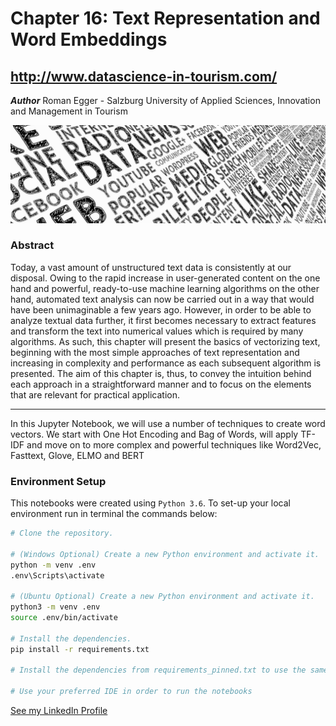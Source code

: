# Chapter 16: Text Representation and Word Embeddings
## http://www.datascience-in-tourism.com/

***Author***
Roman Egger - Salzburg University of Applied Sciences, Innovation and Management in Tourism

![text.png](https://github.com/DataScience-in-Tourism/Chapter-16-Text-Representation-and-Word-Embeddings/blob/main/text.png)

### Abstract

Today, a vast amount of unstructured text data is consistently at our disposal. Owing to the rapid increase in user-generated content on the one hand and powerful, ready-to-use machine learning algorithms on the other hand, automated text analysis can now be carried out in a way that would have been unimaginable a few years ago. However, in order to be able to analyze textual data further, it first becomes necessary to extract features and transform the text into numerical values which is required by many algorithms. As such, this chapter will present the basics of vectorizing text, beginning with the most simple approaches of text representation and increasing in complexity and performance as each subsequent algorithm is presented. The aim of this chapter is, thus, to convey the intuition behind each approach in a straightforward manner and to focus on the elements that are relevant for practical application.

-----------------------
In this Jupyter Notebook, we will use a number of techniques to create word vectors. We start with One Hot Encoding and Bag of Words, will apply TF-IDF and move on to more complex and powerful techniques like Word2Vec, Fasttext, Glove, ELMO and BERT

### Environment Setup

This notebooks were created using `Python 3.6`.  To set-up your local environment run in terminal the commands below:

```bash
# Clone the repository.

# (Windows Optional) Create a new Python environment and activate it.
python -m venv .env
.env\Scripts\activate

# (Ubuntu Optional) Create a new Python environment and activate it.
python3 -m venv .env
source .env/bin/activate

# Install the dependencies.
pip install -r requirements.txt

# Install the dependencies from requirements_pinned.txt to use the same versions a in this notebook

# Use your preferred IDE in order to run the notebooks
```
[See my LinkedIn Profile](https://www.linkedin.com/in/prof-dr-roman-egger-b645601/)
